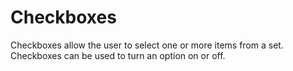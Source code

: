# Checkboxes

Checkboxes allow the user to select one or more items from a set. Checkboxes can be used to turn an option on or off.
